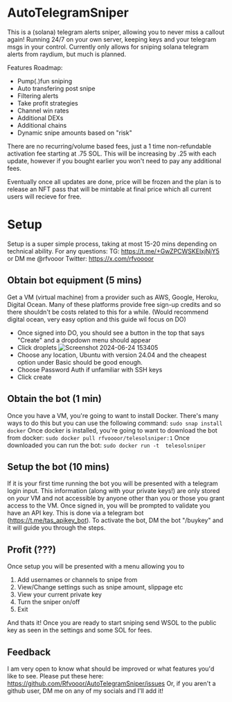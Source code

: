 # AutoTelegramSniper
This is a (solana) telegram alerts sniper, allowing you to never miss a callout again!
Running 24/7 on your own server, keeping keys and your telegram msgs in your control. 
Currently only allows for sniping solana telegram alerts from raydium, but much is planned.

Features Roadmap:
  -  Pump(.)fun sniping
  -  Auto transfering post snipe
  -  Filtering alerts
  -  Take profit strategies
  -  Channel win rates
  -  Additional DEXs
  -  Additional chains
  -  Dynamic snipe amounts based on "risk"

There are no recurring/volume based fees, just a 1 time non-refundable activation fee starting at .75 SOL. 
This will be increasing by .25 with each update, however if you bought earlier you won't need to pay any additional fees.

Eventually once all updates are done, price will be frozen and the plan is to release an NFT pass that will be mintable at final price which all current users will recieve for free. 

# Setup 
Setup is a super simple process, taking at most 15-20 mins depending on technical ability. 
For any questions:
TG: https://t.me/+GwZPCWSKElxjNjY5 or DM me @rfvooor 
Twitter: https://x.com/rfvoooor

## Obtain bot equipment (5 mins)
Get a VM (virtual machine) from a provider such as AWS, Google, Heroku, Digital Ocean.
Many of these platforms provide free sign-up credits and so there shouldn't be costs related to this for a while.
(Would recommend digital ocean, very easy option and this guide wil focus on DO)
- Once signed into DO, you should see a button in the top that says "Create" and a dropdown menu should appear
- Click droplets
![Screenshot 2024-06-24 153405](https://github.com/Rfvooor/AutoTelegramSniper/assets/173009279/01c9df7b-93c5-4c01-a42b-aa8438f6ce37)
- Choose any location, Ubuntu with version 24.04 and the cheapest option under Basic should be good enough.
- Choose Password Auth if unfamiliar with SSH keys
- Click create
  
## Obtain the bot (1 min)
Once you have a VM, you're going to want to install Docker. 
There's many ways to do this but you can use the following command: ```sudo snap install docker```
Once docker is installed, you're going to want to download the bot from docker: ```sudo docker pull rfvoooor/telesolsniper:1```
Once downloaded you can run the bot: ```sudo docker run -t  telesolsniper```
    
## Setup the bot (10 mins)
If it is your first time running the bot you will be presented with a telegram login input. 
This information (along with your private keys!) are only stored on *your* VM and not accessible by anyone other than you or those you grant access to the VM. 
Once signed in, you will be prompted to validate you have an API key. This is done via a telegram bot (https://t.me/tas_apikey_bot). 
To activate the bot, DM the bot "/buykey" and it will guide you through the steps.

## Profit (???)
Once setup you will be presented with a menu allowing you to 
1. Add usernames or channels to snipe from
2. View/Change settings such as snipe amount, slippage etc
3. View your current private key
4. Turn the sniper on/off
5. Exit

And thats it! Once you are ready to start sniping send WSOL to the public key as seen in the settings and some SOL for fees.

## Feedback
I am very open to know what should be improved or what features you'd like to see.
Please put these here: https://github.com/Rfvooor/AutoTelegramSniper/issues
Or, if you aren't a github user, DM me on any of my socials and I'll add it!
